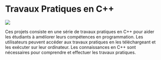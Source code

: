 # Travaux Pratiques en C++
![](https://www.cours-exercices-pdf.com/images/language-C--exercices-pdf.jpg)

Ces projets consiste en une série de travaux pratiques en C++ pour aider les étudiants à améliorer leurs compétences en programmation. Les utilisateurs peuvent accéder aux travaux pratiques en les téléchargeant et les exécuter sur leur ordinateur. Les connaissances en C++ sont nécessaires pour comprendre et effectuer les travaux pratiques.
